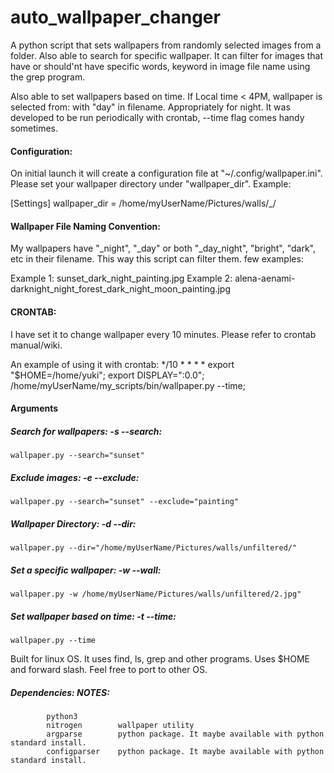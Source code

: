 # auto_wallpaper_changer
A python script that sets wallpapers from randomly selected images from a folder. Also able to search for specific wallpaper. It can filter for images that have or should'nt have specific words, keyword in image file name using the grep program. 

Also able to set wallpapers based on time. If Local time &lt; 4PM, wallpaper is selected from: with "day" in filename. Appropriately for night. It was developed to be run periodically with crontab, --time flag comes handy sometimes. 


#### Configuration:
On initial launch it will create a configuration file at "~/.config/wallpaper.ini". Please set your wallpaper directory under "wallpaper_dir".
Example:

[Settings]
wallpaper_dir = /home/myUserName/Pictures/walls/_/


#### Wallpaper File Naming Convention:
My wallpapers have "_night", "_day" or both "_day_night", "bright", "dark", etc in their filename. This way this script can filter them. 
few examples:

Example 1: sunset_dark_night_painting.jpg
Example 2: alena-aenami-darknight_night_forest_dark_night_moon_painting.jpg

#### CRONTAB:
I have set it to change wallpaper every 10 minutes. Please refer to crontab manual/wiki.

An example of using it with crontab:
*/10 * * * * export "$HOME=/home/yuki"; export DISPLAY=":0.0"; /home/myUserName/my_scripts/bin/wallpaper.py --time; 


#### Arguments

##### Search for wallpapers: -s --search:
`wallpaper.py --search="sunset"`

##### Exclude images: -e --exclude:
`wallpaper.py --search="sunset" --exclude="painting"`

##### Wallpaper Directory: -d --dir:
`wallpaper.py --dir="/home/myUserName/Pictures/walls/unfiltered/"`

##### Set a specific wallpaper: -w --wall:
`wallpaper.py -w /home/myUserName/Pictures/walls/unfiltered/2.jpg"`

##### Set wallpaper based on time: -t --time:
`wallpaper.py --time`


Built for linux OS. It uses find, ls, grep and other programs. Uses $HOME and forward slash. Feel free to port to other OS.
##### Dependencies:               NOTES:
            python3
            nitrogen        wallpaper utility
            argparse        python package. It maybe available with python standard install.
            configparser    python package. It maybe available with python standard install.


